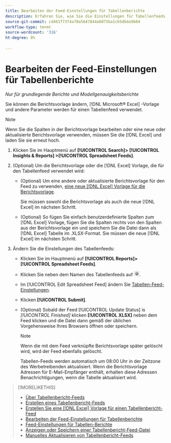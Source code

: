 ```yaml
---
title: Bearbeiten der Feed-Einstellungen für Tabellenberichte
description: Erfahren Sie, wie Sie die Einstellungen für Tabellenfeeds bearbeiten.
source-git-commit: cd461f73f4a70a5647844a6075ba1c65d64a9b04
workflow-type: tm+mt
source-wordcount: '316'
ht-degree: 0%

---
```


# Bearbeiten der Feed-Einstellungen für Tabellenberichte

*Nur für grundlegende Berichte und Modellgenauigkeitsberichte*

Sie können die Berichtsvorlage ändern, [!DNL Microsoft® Excel] -Vorlage und andere Parameter werden für einen Tabellenfeed verwendet.

>[!NOTE]
>
> Wenn Sie die Spalten in der Berichtsvorlage bearbeiten oder eine neue oder aktualisierte Berichtsvorlage verwenden, müssen Sie die [!DNL Excel] und laden Sie sie erneut hoch.

1. Klicken Sie im Hauptmenü auf **[!UICONTROL Search]> [!UICONTROL Insights & Reports] >[!UICONTROL Spreadsheet Feeds]**.

1. (Optional) Um die Berichtsvorlage oder die [!DNL Excel] Vorlage, die für den Tabellenfeed verwendet wird:

   * (Optional) Um eine andere oder aktualisierte Berichtsvorlage für den Feed zu verwenden, [eine neue [!DNL Excel] Vorlage für die Berichtsvorlage](spreadsheet-feed-create-excel-template.md).

      Sie müssen sowohl die Berichtsvorlage als auch die neue [!DNL Excel] im nächsten Schritt.

   * (Optional) So fügen Sie einfach benutzerdefinierte Spalten zum [!DNL Excel] Vorlage, fügen Sie die Spalten rechts von den Spalten aus der Berichtsvorlage ein und speichern Sie die Datei dann als [!DNL Excel] Tabelle im .XLSX-Format. Sie müssen die neue [!DNL Excel] im nächsten Schritt.

1. Ändern Sie die Einstellungen des Tabellenfeeds:

   * Klicken Sie im Hauptmenü auf **[!UICONTROL Reports]>[!UICONTROL Spreadsheet Feeds]**.

   * Klicken Sie neben dem Namen des Tabellenfeeds auf ![Schaltfläche &quot;Einstellungen anzeigen/bearbeiten&quot;](/help/search-social-commerce/assets/settings.png "Schaltfläche &quot;Einstellungen anzeigen/bearbeiten&quot;").

   * Im [!UICONTROL Edit Spreadsheet Feed] ändern Sie [Tabellen-Feed-Einstellungen](spreadsheet-feed-settings.md).

   * Klicken **[!UICONTROL Submit]**.

   * (Optional) Sobald der Feed [!UICONTROL Update Status] is *[!UICONTROL Finished]* klicken **[!UICONTROL XLSX]** neben dem Feed klicken und die Datei dann gemäß der üblichen Vorgehensweise Ihres Browsers öffnen oder speichern.

      >[!NOTE]
      >
      > Wenn die mit dem Feed verknüpfte Berichtsvorlage später gelöscht wird, wird der Feed ebenfalls gelöscht.

      Tabellen-Feeds werden automatisch um 08:00 Uhr in der Zeitzone des Werbetreibenden aktualisiert. Wenn die Berichtsvorlage Adressen für E-Mail-Empfänger enthält, erhalten diese Adressen Benachrichtigungen, wenn die Tabelle aktualisiert wird.

>[!MORELIKETHIS]
>
>* [Über Tabellenbericht-Feeds](spreadsheet-feed-about.md)
>* [Erstellen eines Tabellenbericht-Feeds](spreadsheet-feed-create.md)
>* [Erstellen Sie eine [!DNL Excel] Vorlage für einen Tabellenbericht-Feed](spreadsheet-feed-create-excel-template.md)
>* [Bearbeiten der Feed-Einstellungen für Tabellenberichte](spreadsheet-feed-edit.md)
>* [Feed-Einstellungen für Tabellen-Berichte](spreadsheet-feed-settings.md)
>* [Anzeigen oder Speichern einer Tabellenbericht-Feed-Datei](spreadsheet-feed-view-or-save.md)
>* [Manuelles Aktualisieren von Tabellenbericht-Feeds](spreadsheet-feed-refresh.md)


